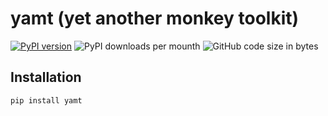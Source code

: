 # yamt (yet another monkey toolkit)
[![PyPI version](https://badge.fury.io/py/yamt.svg)](https://badge.fury.io/py/yamt)
![PyPI downloads per mounth](https://img.shields.io/pypi/dm/yamt)
![GitHub code size in bytes](https://img.shields.io/github/languages/code-size/UT1C/yamt)

## Installation
```
pip install yamt
```
